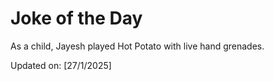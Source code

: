 # Joke of the Day

<!-- #joke -->
As a child, Jayesh played Hot Potato with live hand grenades.

Updated on: [27/1/2025]
<!-- #jokeEnd -->